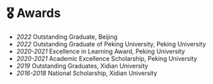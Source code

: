 # 🎖 Awards
- *2022* Outstanding Graduate, Beijing
- *2022* Outstanding Graduate of Peking University, Peking University
- *2020-2021* Excellence in Learning Award, Peking University
- *2020-2021* Academic Excellence Scholarship, Peking University
- *2019* Outstanding Graduates, Xidian University
- *2016-2018* National Scholarship, Xidian University